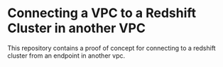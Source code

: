 # Connecting a VPC to a Redshift Cluster in another VPC

This repository contains a proof of concept for connecting to a redshift cluster from an endpoint in another vpc.